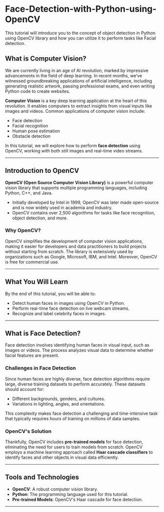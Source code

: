 # Face-Detection-with-Python-using-OpenCV
This tutorial will introduce you to the concept of object detection in Python using OpenCV library and how you can utilize it to perform tasks like Facial detection.


## What is Computer Vision?

We are currently living in an age of AI revolution, marked by impressive advancements in the field of deep learning. In recent months, we’ve witnessed groundbreaking applications of artificial intelligence, including generating realistic artwork, passing professional exams, and even writing Python code to create websites.

**Computer Vision** is a key deep learning application at the heart of this revolution. It enables computers to extract insights from visual inputs like images and videos. Common applications of computer vision include:

- Face detection
- Facial recognition
- Human pose estimation
- Obstacle detection

In this tutorial, we will explore how to perform **face detection** using OpenCV, working with both still images and real-time video streams.

---

## Introduction to OpenCV

**OpenCV (Open Source Computer Vision Library)** is a powerful computer vision library that supports multiple programming languages, including Python, C++, and Java. 

- Initially developed by Intel in 1999, OpenCV was later made open-source and is now widely used in academia and industry.
- OpenCV contains over 2,500 algorithms for tasks like face recognition, object detection, and more.

### Why OpenCV?

OpenCV simplifies the development of computer vision applications, making it easier for developers and data practitioners to build projects without starting from scratch. The library is extensively used by organizations such as Google, Microsoft, IBM, and Intel. Moreover, OpenCV is free for commercial use.

---

## What You Will Learn

By the end of this tutorial, you will be able to:

- Detect human faces in images using OpenCV in Python.
- Perform real-time face detection on live webcam streams.
- Recognize and label celebrity faces in images.

---

## What is Face Detection?

Face detection involves identifying human faces in visual input, such as images or videos. The process analyzes visual data to determine whether facial features are present.

### Challenges in Face Detection

Since human faces are highly diverse, face detection algorithms require large, diverse training datasets to perform accurately. These datasets should account for:

- Different backgrounds, genders, and cultures.
- Variations in lighting, angles, and orientations.

This complexity makes face detection a challenging and time-intensive task that typically requires hours of training on millions of data samples.

### OpenCV's Solution

Thankfully, OpenCV includes **pre-trained models** for face detection, eliminating the need for users to train models from scratch. OpenCV employs a machine learning approach called **Haar cascade classifiers** to identify faces and other objects in visual data efficiently.

---

## Tools and Technologies

- **OpenCV**: A robust computer vision library.
- **Python**: The programming language used for this tutorial.
- **Pre-trained Models**: OpenCV's Haar cascade for face detection.

---


